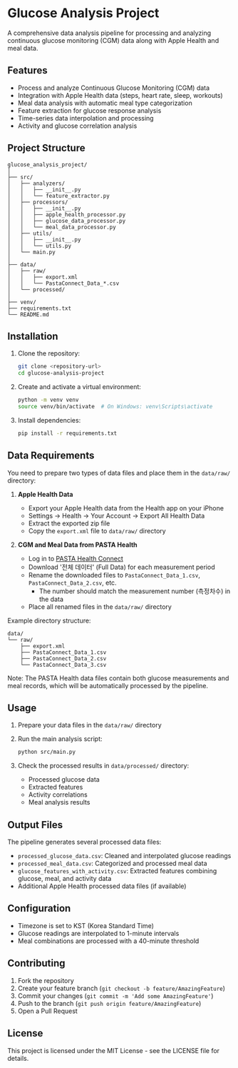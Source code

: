 # Glucose Analysis Project

A comprehensive data analysis pipeline for processing and analyzing continuous glucose monitoring (CGM) data along with Apple Health and meal data.

## Features

- Process and analyze Continuous Glucose Monitoring (CGM) data
- Integration with Apple Health data (steps, heart rate, sleep, workouts)
- Meal data analysis with automatic meal type categorization
- Feature extraction for glucose response analysis
- Time-series data interpolation and processing
- Activity and glucose correlation analysis

## Project Structure

```
glucose_analysis_project/
│
├── src/
│   ├── analyzers/
│   │   ├── __init__.py
│   │   └── feature_extractor.py
│   ├── processors/
│   │   ├── __init__.py
│   │   ├── apple_health_processor.py
│   │   ├── glucose_data_processor.py
│   │   └── meal_data_processor.py
│   ├── utils/
│   │   ├── __init__.py
│   │   └── utils.py
│   └── main.py
│
├── data/
│   ├── raw/
│   │   ├── export.xml
│   │   └── PastaConnect_Data_*.csv
│   └── processed/
│
├── venv/
├── requirements.txt
└── README.md
```

## Installation

1. Clone the repository:
   ```bash
   git clone <repository-url>
   cd glucose-analysis-project
   ```

2. Create and activate a virtual environment:
   ```bash
   python -m venv venv
   source venv/bin/activate  # On Windows: venv\Scripts\activate
   ```

3. Install dependencies:
   ```bash
   pip install -r requirements.txt
   ```

## Data Requirements

You need to prepare two types of data files and place them in the `data/raw/` directory:

1. **Apple Health Data**
   - Export your Apple Health data from the Health app on your iPhone
   - Settings -> Health -> Your Account -> Export All Health Data
   - Extract the exported zip file
   - Copy the `export.xml` file to `data/raw/` directory

2. **CGM and Meal Data from PASTA Health**
   - Log in to [PASTA Health Connect](https://connect.pastahealth.com)
   - Download '전체 데이터' (Full Data) for each measurement period
   - Rename the downloaded files to `PastaConnect_Data_1.csv`, `PastaConnect_Data_2.csv`, etc.
     - The number should match the measurement number (측정차수) in the data
   - Place all renamed files in the `data/raw/` directory

Example directory structure:
```
data/
└── raw/
    ├── export.xml
    ├── PastaConnect_Data_1.csv
    ├── PastaConnect_Data_2.csv
    └── PastaConnect_Data_3.csv
```

Note: The PASTA Health data files contain both glucose measurements and meal records, which will be automatically processed by the pipeline.

## Usage

1. Prepare your data files in the `data/raw/` directory

2. Run the main analysis script:
   ```bash
   python src/main.py
   ```

3. Check the processed results in `data/processed/` directory:
   - Processed glucose data
   - Extracted features
   - Activity correlations
   - Meal analysis results

## Output Files

The pipeline generates several processed data files:
- `processed_glucose_data.csv`: Cleaned and interpolated glucose readings
- `processed_meal_data.csv`: Categorized and processed meal data
- `glucose_features_with_activity.csv`: Extracted features combining glucose, meal, and activity data
- Additional Apple Health processed data files (if available)

## Configuration

- Timezone is set to KST (Korea Standard Time)
- Glucose readings are interpolated to 1-minute intervals
- Meal combinations are processed with a 40-minute threshold

## Contributing

1. Fork the repository
2. Create your feature branch (`git checkout -b feature/AmazingFeature`)
3. Commit your changes (`git commit -m 'Add some AmazingFeature'`)
4. Push to the branch (`git push origin feature/AmazingFeature`)
5. Open a Pull Request

## License

This project is licensed under the MIT License - see the LICENSE file for details.